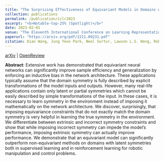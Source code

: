 ```yaml
---
title: "The Surprising Effectiveness of Equivariant Models in Domains with Latent Symmetry"
collection: publications
permalink: /publication/iclr2023
excerpt: "<b>Notable-top-25% (Spotlight)</b>"
date: 2023-02-01
venue: "The Eleventh International Conference on Learning Representations (ICLR)"
paperurl: "https://arxiv.org/pdf/2211.09231.pdf"
citation: Dian Wang, Jung Yeon Park, Neel Sortur, Lawson L.S. Wong, Robin Walters, and Robert Platt. The surprising effectiveness of equivariant models in domains with latent symmetry. In <i>International Conference on Learning Representations (ICLR)</i>, 2023.
---
```


[arXiv](https://arxiv.org/abs/2211.09231) \| [OpenReview](https://openreview.net/forum?id=P4MUGRM4Acu)

<b>Abstract</b>:
Extensive work has demonstrated that equivariant neural networks can significantly improve sample efficiency and generalization by enforcing an inductive bias in the network architecture. These applications typically assume that the domain symmetry is fully described by explicit transformations of the model inputs and outputs. However, many real-life applications contain only latent or partial symmetries which cannot be easily described by simple transformations of the input. In these cases, it is necessary to learn symmetry in the environment instead of imposing it mathematically on the network architecture. We discover, surprisingly, that imposing equivariance constraints that do not exactly match the domain symmetry is very helpful in learning the true symmetry in the environment. We differentiate between extrinsic and incorrect symmetry constraints and show that while imposing incorrect symmetry can impede the model’s performance, imposing extrinsic symmetry can actually improve performance. We demonstrate that an equivariant model can significantly outperform non-equivariant methods on domains with latent symmetries both in supervised learning and in reinforcement learning for robotic manipulation and control problems.
